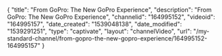 {
    "title": "From GoPro: The New GoPro Experience",
    "description": "From GoPro: The New GoPro Experience",
    "channelid": "164995152",
    "videoid": "164995157",
    "date_created": "1539048138",
    "date_modified": "1539291251",
    "type": "captivate",
    "layout": "channelVideo",
    "url": "\/my-standard-channel\/from-gopro-the-new-gopro-experience\/164995152-164995157"
}